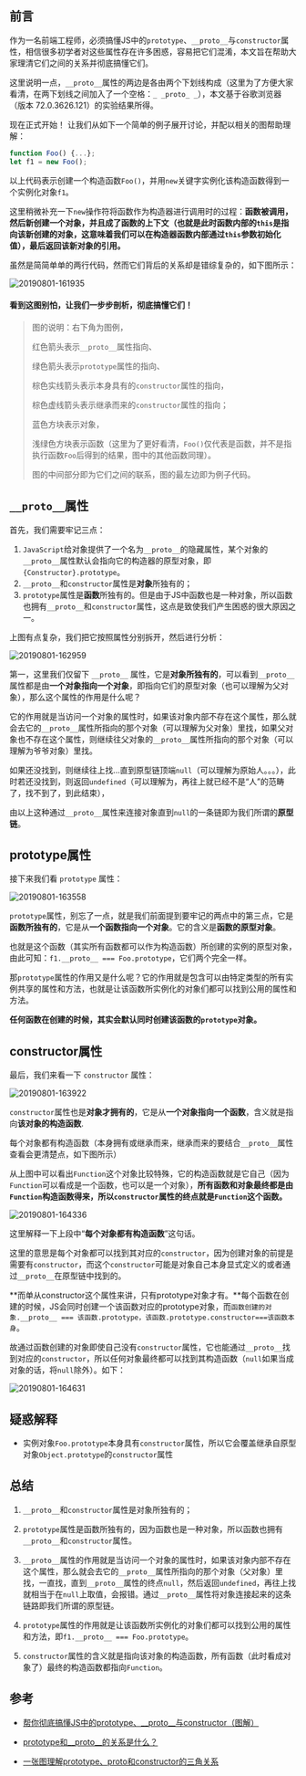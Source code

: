 ## 前言

作为一名前端工程师，必须搞懂JS中的`prototype`、`__proto__`与`constructor`属性，相信很多初学者对这些属性存在许多困惑，容易把它们混淆，本文旨在帮助大家理清它们之间的关系并彻底搞懂它们。

这里说明一点，`__proto__`属性的两边是各由两个下划线构成（这里为了方便大家看清，在两下划线之间加入了一个空格：`_ _proto_ _`），本文基于谷歌浏览器（版本 72.0.3626.121）的实验结果所得。

现在正式开始！ 让我们从如下一个简单的例子展开讨论，并配以相关的图帮助理解：

``` js
function Foo() {...};
let f1 = new Foo();
```

以上代码表示创建一个构造函数`Foo()`，并用`new`关键字实例化该构造函数得到一个实例化对象`f1`。

这里稍微补充一下`new`操作符将函数作为构造器进行调用时的过程：**函数被调用，然后新创建一个对象，并且成了函数的上下文（也就是此时函数内部的`this`是指向该新创建的对象，这意味着我们可以在构造器函数内部通过`this`参数初始化值），最后返回该新对象的引用。**

虽然是简简单单的两行代码，然而它们背后的关系却是错综复杂的，如下图所示：

![20190801-161935](../../pics/20190801-161935.png)

#### 看到这图别怕，让我们一步步剖析，彻底搞懂它们！

> 图的说明：右下角为图例，
> 
> 红色箭头表示`__proto__`属性指向、
> 
> 绿色箭头表示`prototype`属性的指向、
> 
> 棕色实线箭头表示本身具有的`constructor`属性的指向，
> 
> 棕色虚线箭头表示继承而来的`constructor`属性的指向；
> 
> 蓝色方块表示对象，
> 
> 浅绿色方块表示函数（这里为了更好看清，`Foo()`仅代表是函数，并不是指执行函数`Foo`后得到的结果，图中的其他函数同理）。
> 
> 图的中间部分即为它们之间的联系，图的最左边即为例子代码。
> 

## `__proto__`属性

首先，我们需要牢记三点：
1. `JavaScript`给对象提供了一个名为`__proto__`的隐藏属性，某个对象的`__proto__`属性默认会指向它的构造器的原型对象，即`{Constructor}.prototype`。
2. `__proto__`和`constructor`属性是**对象**所独有的；
3. `prototype`属性是**函数**所独有的。但是由于JS中函数也是一种对象，所以函数也拥有`__proto__`和`constructor`属性，这点是致使我们产生困惑的很大原因之一。

上图有点复杂，我们把它按照属性分别拆开，然后进行分析：

![20190801-162959](../../pics/20190801-162959.png)

第一，这里我们仅留下 `__proto__` 属性，它是**对象所独有的**，可以看到`__proto__`属性都是由**一个对象指向一个对象**，即指向它们的原型对象（也可以理解为父对象），那么这个属性的作用是什么呢？

它的作用就是当访问一个对象的属性时，如果该对象内部不存在这个属性，那么就会去它的`__proto__`属性所指向的那个对象（可以理解为父对象）里找，如果父对象也不存在这个属性，则继续往父对象的`__proto__`属性所指向的那个对象（可以理解为爷爷对象）里找。

如果还没找到，则继续往上找…直到原型链顶端`null`（可以理解为原始人。。。），此时若还没找到，则返回`undefined`（可以理解为，再往上就已经不是“人”的范畴了，找不到了，到此结束），

由以上这种通过`__proto__`属性来连接对象直到`null`的一条链即为我们所谓的**原型链**。

## prototype属性

接下来我们看 `prototype` 属性：

![20190801-163558](../../pics/20190801-163558.png)

`prototype`属性，别忘了一点，就是我们前面提到要牢记的两点中的第三点，它是**函数所独有的**，它是从**一个函数指向一个对象**。它的含义是**函数的原型对象**。

也就是这个函数（其实所有函数都可以作为构造函数）所创建的实例的原型对象，由此可知：`f1.__proto__ === Foo.prototype`，它们两个完全一样。

那`prototype`属性的作用又是什么呢？它的作用就是包含可以由特定类型的所有实例共享的属性和方法，也就是让该函数所实例化的对象们都可以找到公用的属性和方法。

**任何函数在创建的时候，其实会默认同时创建该函数的`prototype`对象。**

## constructor属性

最后，我们来看一下 `constructor` 属性：

![20190801-163922](../../pics/20190801-163922.png)

`constructor`属性也是**对象才拥有的**，它是从**一个对象指向一个函数**，含义就是指向**该对象的构造函数**.

每个对象都有构造函数（本身拥有或继承而来，继承而来的要结合`__proto__`属性查看会更清楚点，如下图所示）

从上图中可以看出`Function`这个对象比较特殊，它的构造函数就是它自己（因为`Function`可以看成是一个函数，也可以是一个对象），**所有函数和对象最终都是由`Function`构造函数得来，所以`constructor`属性的终点就是`Function`这个函数。**

![20190801-164336](../../pics/20190801-164336.png)

这里解释一下上段中“**每个对象都有构造函数**”这句话。

这里的意思是每个对象都可以找到其对应的`constructor`，因为创建对象的前提是需要有`constructor`，而这个`constructor`可能是对象自己本身显式定义的或者通过`__proto__`在原型链中找到的。

**而单从constructor这个属性来讲，只有prototype对象才有。**每个函数在创建的时候，JS会同时创建一个该函数对应的prototype对象，而`函数创建的对象.__proto__ === 该函数.prototype，该函数.prototype.constructor===该函数本身`。

故通过函数创建的对象即使自己没有`constructor`属性，它也能通过`__proto__`找到对应的`constructor`，所以任何对象最终都可以找到其构造函数（`null`如果当成对象的话，将`null`除外）。如下：

![20190801-164631](../../pics/20190801-164631.png)

## 疑惑解释

- 实例对象`Foo.prototype`本身具有`constructor`属性，所以它会覆盖继承自原型对象`Object.prototype`的`constructor`属性


## 总结

1. `__proto__`和`constructor`属性是对象所独有的；

2. `prototype`属性是函数所独有的，因为函数也是一种对象，所以函数也拥有`__proto__`和`constructor`属性。

3. `__proto__`属性的作用就是当访问一个对象的属性时，如果该对象内部不存在这个属性，那么就会去它的`__proto__`属性所指向的那个对象（父对象）里找，一直找，直到`__proto__`属性的终点`null`，然后返回`undefined`，再往上找就相当于在`null`上取值，会报错。通过`__proto__`属性将对象连接起来的这条链路即我们所谓的原型链。

4. `prototype`属性的作用就是让该函数所实例化的对象们都可以找到公用的属性和方法，即`f1.__proto__ === Foo.prototype`。

5. `constructor`属性的含义就是指向该对象的构造函数，所有函数（此时看成对象了）最终的构造函数都指向`Function`。

## 参考

- [帮你彻底搞懂JS中的prototype、__proto__与constructor（图解）](https://blog.csdn.net/cc18868876837/article/details/81211729)

- [prototype和__proto__的关系是什么？](https://www.cnblogs.com/xiaohuochai/p/5721552.html)

- [一张图理解prototype、proto和constructor的三角关系](https://www.cnblogs.com/Narcotic/p/6899088.html)